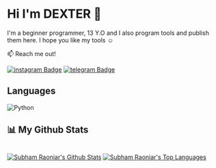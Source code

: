 ## <h1>Hi I'm DEXTER 👋

I'm a beginner programmer, 13 Y.O and I also program tools and publish them here. I hope you like my tools ☺️

:mailbox: Reach me out!

[![instagram Badge](https://img.shields.io/badge/-@u.qdq-e74c3c?style=flat&labelColor=e84393&logo=instagram&logoColor=white)](https://instagram.com/221298)
[![telegram Badge](https://img.shields.io/badge/-@-1ca0f1?style=flat&labelColor=1ca0f1&logo=telegram&logoColor=white)](https://t.me/vv1ck)


## Languages

![Python](https://img.shields.io/badge/Python-3776AB?style=for-the-badge&logo=python&logoColor=white)


## 📊 My Github Stats

  <br/>
    <a href="https://github-readme-stats.vercel.app/api?username=dexter-90"><img alt="Subham Raoniar's Github Stats" src="https://github-readme-stats.vercel.app/api?username=dexter-90&theme=tokyonight" /></a>
  <a href="https://github.com/dexter-90"><img alt="Subham Raoniar's Top Languages" src="https://github-readme-stats.vercel.app/api/top-langs/?username=dexter-90&theme=react&hide_border=true&bg_color=0D1117" /></a>
  <br/>
